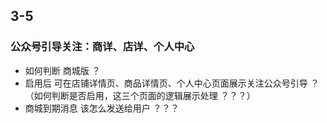 ## 3-5
### 公众号引导关注：商详、店详、个人中心
- 如何判断 商城版 ？
- 启用后 可在店铺详情页、商品详情页、个人中心页面展示关注公众号引导 ？（如何判断是否启用，这三个页面的逻辑展示处理 ？？？）
- 商城到期消息  该怎么发送给用户 ？？？
